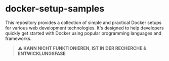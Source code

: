 # docker-setup-samples
This repository provides a collection of simple and practical Docker setups for various web development technologies. It's designed to help developers quickly get started with Docker using popular programming languages and frameworks.

> **⚠️ KANN NICHT FUNKTIONIEREN, IST IN DER RECHERCHE & ENTWICKLUNGSFASE**
